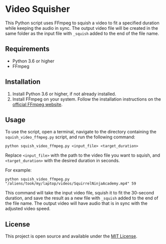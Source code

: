 # Video Squisher

This Python script uses FFmpeg to squish a video to fit a specified duration while keeping the audio in sync. The output video file will be created in the same folder as the input file with `_squish` added to the end of the file name.

## Requirements

- Python 3.6 or higher
- FFmpeg

## Installation

1. Install Python 3.6 or higher, if not already installed.
2. Install FFmpeg on your system. Follow the installation instructions on the [official FFmpeg website](https://www.ffmpeg.org/download.html).

## Usage

To use the script, open a terminal, navigate to the directory containing the `squish_video_ffmpeg.py` script, and run the following command:

`python squish_video_ffmpeg.py <input_file> <target_duration>`

Replace `<input_file>` with the path to the video file you want to squish, and `<target_duration>` with the desired duration in seconds.

For example:

`python squish_video_ffmpeg.py "/aliens/took/my/laptop/videos/SquirrelNinjaAcademy.mp4" 59`

This command will take the input video file, squish it to fit the 30-second duration, and save the result as a new file with `_squish` added to the end of the file name. The output video will have audio that is in sync with the adjusted video speed.

## License

This project is open source and available under the [MIT License](LICENSE).

